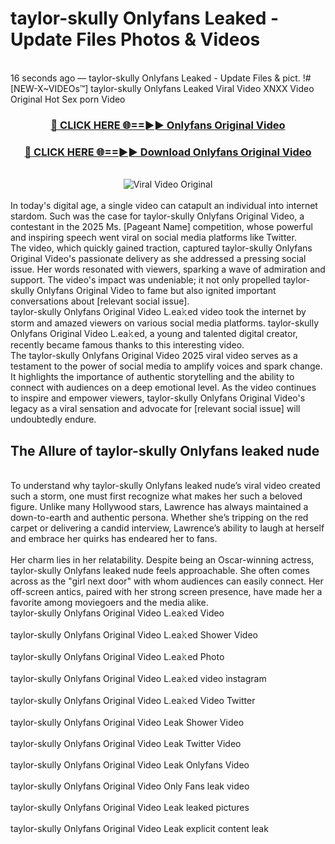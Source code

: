 # taylor-skully Onlyfans Leaked - Update Files Photos & Videos 
<br>
16 seconds ago — taylor-skully Onlyfans Leaked - Update Files & pict. !#[NEW-X~VIDEOs™] taylor-skully Onlyfans Leaked Viral Video XNXX Video Original Hot Sex porn Video
<br>
<div align="center">
<h3><a href="http://freeplayer.one?title=taylor-skully&ref=25OR" rel="nofollow">🔴 CLICK HERE 🌐==►► Onlyfans Original Video</a></h3>
<h3><a href="http://freeplayer.one?title=taylor-skully&ref=25OR" rel="nofollow">🔴 CLICK HERE 🌐==►► Download Onlyfans Original Video</a></h3>
<br>
<a href="http://freeplayer.one?title=taylor-skully&ref=25OR" rel="nofollow" data-target="animated-image.originalLink"><img src="https://i.ibb.co.com/xMMVF88/686577567.gif" alt="Viral Video Original" style="max-width: 100%; display: inline-block;" data-target="animated-image.originalImage"></a>
</div>
<br>
In today's digital age, a single video can catapult an individual into internet stardom. Such was the case for taylor-skully Onlyfans Original Video, a contestant in the 2025 Ms. [Pageant Name] competition, whose powerful and inspiring speech went viral on social media platforms like Twitter.
<br>
The video, which quickly gained traction, captured taylor-skully Onlyfans Original Video's passionate delivery as she addressed a pressing social issue. Her words resonated with viewers, sparking a wave of admiration and support. The video's impact was undeniable; it not only propelled taylor-skully Onlyfans Original Video to fame but also ignited important conversations about [relevant social issue].
<br>
taylor-skully Onlyfans Original Video L.ea𝚔ed video took the internet by storm and amazed viewers on various social media platforms. taylor-skully Onlyfans Original Video L.ea𝚔ed, a young and talented digital creator, recently became famous thanks to this interesting video.
<br>
The taylor-skully Onlyfans Original Video 2025 viral video serves as a testament to the power of social media to amplify voices and spark change. It highlights the importance of authentic storytelling and the ability to connect with audiences on a deep emotional level. As the video continues to inspire and empower viewers, taylor-skully Onlyfans Original Video's legacy as a viral sensation and advocate for [relevant social issue] will undoubtedly endure.
<br>
<h2>The Allure of taylor-skully Onlyfans leaked nude</h2>
<br>
To understand why taylor-skully Onlyfans leaked nude’s viral video created such a storm, one must first recognize what makes her such a beloved figure. Unlike many Hollywood stars, Lawrence has always maintained a down-to-earth and authentic persona. Whether she’s tripping on the red carpet or delivering a candid interview, Lawrence’s ability to laugh at herself and embrace her quirks has endeared her to fans.
<br><br>
Her charm lies in her relatability. Despite being an Oscar-winning actress, taylor-skully Onlyfans leaked nude feels approachable. She often comes across as the "girl next door" with whom audiences can easily connect. Her off-screen antics, paired with her strong screen presence, have made her a favorite among moviegoers and the media alike.
<br>
taylor-skully Onlyfans Original Video L.ea𝚔ed Video
<br><br>
taylor-skully Onlyfans Original Video L.ea𝚔ed Shower Video
<br><br>
taylor-skully Onlyfans Original Video L.ea𝚔ed Photo
<br><br>
taylor-skully Onlyfans Original Video L.ea𝚔ed video instagram
<br><br>
taylor-skully Onlyfans Original Video L.ea𝚔ed Video Twitter
<br><br>
taylor-skully Onlyfans Original Video Leak Shower Video
<br><br>
taylor-skully Onlyfans Original Video Leak Twitter Video
<br><br>
taylor-skully Onlyfans Original Video Leak Onlyfans Video
<br><br>
taylor-skully Onlyfans Original Video Only Fans leak video
<br><br>
taylor-skully Onlyfans Original Video Leak leaked pictures
<br><br>
taylor-skully Onlyfans Original Video Leak explicit content leak